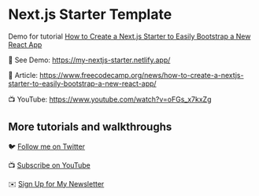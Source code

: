 # Next.js Starter Template

Demo for tutorial [How to Create a Next.js Starter to Easily Bootstrap a New React App](https://www.youtube.com/watch?v=oFGs_x7kxZg)

🚀 See Demo: https://my-nextjs-starter.netlify.app/

📝 Article: https://www.freecodecamp.org/news/how-to-create-a-nextjs-starter-to-easily-bootstrap-a-new-react-app/

📺 YouTube: https://www.youtube.com/watch?v=oFGs_x7kxZg

## More tutorials and walkthroughs

🐦 [Follow me on Twitter](https://twitter.com/colbyfayock)

📺 [Subscribe on YouTube](https://www.youtube.com/colbyfayock)

✉️ [Sign Up for My Newsletter](https://colbyfayock.com/newsletter)

